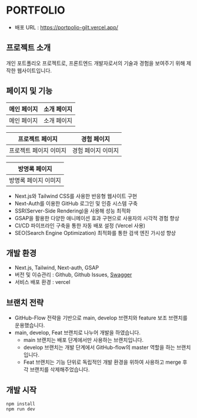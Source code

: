 # PORTFOLIO

-   배포 URL : https://portpolio-gilt.vercel.app/

## 프로젝트 소개

개인 포트폴리오 프로젝트로, 프론트엔드 개발자로서의 기술과 경험을 보여주기 위해 제작한 웹사이트입니다.

## 페이지 및 기능

| 메인 페이지 | 소개 페이지 |
| ----------- | ----------- |
| 메인 페이지 | 소개 페이지 |

| 프로젝트 페이지        | 경험 페이지        |
| ---------------------- | ------------------ |
| 프로젝트 페이지 이미지 | 경험 페이지 이미지 |

| 방명록 페이지        |
| -------------------- |
| 방명록 페이지 이미지 |

-   Next.js와 Tailwind CSS를 사용한 반응형 웹사이트 구현
-   Next-Auth를 이용한 GitHub 로그인 및 인증 시스템 구축
-   SSR(Server-Side Rendering)을 사용해 성능 최적화
-   GSAP을 활용한 다양한 애니메이션 효과 구현으로 사용자의 시각적 경험 향상
-   CI/CD 파이프라인 구축을 통한 자동 배포 설정 (Vercel 사용)
-   SEO(Search Engine Optimization) 최적화를 통한 검색 엔진 가시성 향상

## 개발 환경

-   Next.js, Tailwind, Next-auth, GSAP
-   버전 및 이슈관리 : Github, Github Issues, [Swagger](http://43.200.112.139:8080/swagger-ui/index.html)
-   서비스 배포 환경 : vercel

## 브랜치 전략

-   GitHub-Flow 전략을 기반으로 main, develop 브랜치와 feature 보조 브랜치를 운용했습니다.
-   main, develop, Feat 브랜치로 나누어 개발을 하였습니다.
    -   main 브랜치는 배포 단계에서만 사용하는 브랜치입니다.
    -   develop 브랜치는 개발 단계에서 GitHub-flow의 master 역할을 하는 브랜치입니다.
    -   Feat 브랜치는 기능 단위로 독립적인 개발 환경을 위하여 사용하고 merge 후 각 브랜치를 삭제해주었습니다.

## 개발 시작

```
npm install
npm run dev
```

